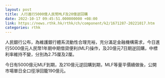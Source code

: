```yaml
---
layout: post
title: 人行進行5000億人民幣MLF及20億逆回購
date: 2022-10-17 09:45:51.000000000 +08:00
link: https://news.rthk.hk/rthk/ch/component/k2/1671287-20221017.htm
categories: rthk
---
```


人民銀行公布，為維護銀行體系流動性合理充裕，充分滿足金融機構需求，今日進行5000億元人民幣1年期中期借貸便利(MLF)操作，及20億元7日期逆回購，中標利率維持不變，分別為2.75厘及2厘。

今日有5000億元MLF到期，及210億元逆回購到期，MLF等量平價續做後，公開市場單日全口徑淨回籠190億元。
